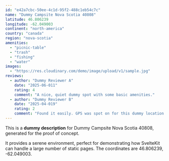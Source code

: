 ```yaml
---
id: "e42a7cbc-50ee-4c1d-95f2-488c1eb54c7c"
name: "Dummy Campsite Nova Scotia 40808"
latitude: 46.806239
longitude: -62.049003
continent: "north-america"
country: "canada"
region: "nova-scotia"
amenities:
  - "picnic-table"
  - "trash"
  - "fishing"
  - "water"
images:
  - "https://res.cloudinary.com/demo/image/upload/v1/sample.jpg"
reviews:
  - author: "Dummy Reviewer A"
    date: "2025-06-011"
    rating: 4
    comment: "A nice, quiet dummy spot with some basic amenities."
  - author: "Dummy Reviewer B"
    date: "2025-04-019"
    rating: 2
    comment: "Found it easily. GPS was spot on for this dummy location."
---
```


This is a **dummy description** for Dummy Campsite Nova Scotia 40808, generated for the proof of concept.

It provides a serene environment, perfect for demonstrating how SvelteKit can handle a large number of static pages. The coordinates are 46.806239, -62.049003.
